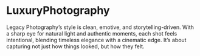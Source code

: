 # LuxuryPhotography
Legacy Photography’s style is clean, emotive, and storytelling-driven. With a sharp eye for natural light and authentic moments, each shot feels intentional, blending timeless elegance with a cinematic edge. It’s about capturing not just how things looked, but how they felt.
